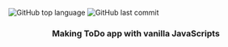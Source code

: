 ![GitHub top language](https://img.shields.io/github/languages/top/Ryuyxx/todo?style=for-the-badge)
![GitHub last commit](https://img.shields.io/github/last-commit/Ryuyxx/todo?style=for-the-badge)


<h3 align="center">
    Making ToDo app with vanilla JavaScripts
</h3>
